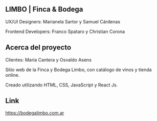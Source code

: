 ## LIMBO | Finca & Bodega

UX/UI Designers: Marianela Sartor y Samuel Cárdenas

Frontend Developers: Franco Spataro y Christian Corona

## Acerca del proyecto

Clientes: María Cantera y Osvaldo Asens

Sitio web de la Finca y Bodega Limbo, con catálogo de vinos y tienda online.

Creado utilizando HTML, CSS, JavaScript y React Js. 

## Link

https://bodegalimbo.com.ar
